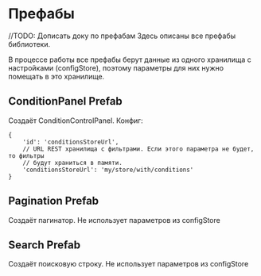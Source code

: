# Префабы
//TODO: Дописать доку по префабам
Здесь описаны все префабы библиотеки.

В процессе работы все префабы берут данные из одного хранилища с настройками
(configStore), поэтому параметры для них нужно помещать в это хранилище.

## ConditionPanel Prefab
Создаёт ConditionControlPanel. Конфиг:
```
{
 	'id': 'conditionsStoreUrl',
 	// URL REST хранилища с фильтрами. Если этого параметра не будет, то фильтры
 	// будут храниться в памяти.
 	'conditionsStoreUrl': 'my/store/with/conditions'
}
```
## Pagination Prefab
Создаёт пагинатор. Не использует параметров из configStore

## Search Prefab
Создаёт поисковую строку. Не использует параметров из configStore